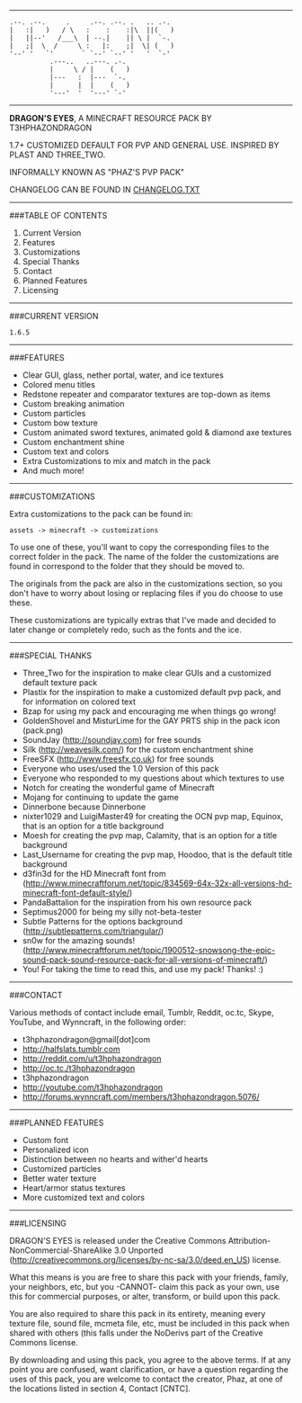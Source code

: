 ***
```                                                                                  
.--. .--.     .     .--. .--. .   .. .-. 
|   :|   )   / \   :    :    :|\  ||(   )
|   ||--'   /___\  | --.|    || \ |  `-. 
|   ;|  \  /     \ :   |:    ;|  \| (   )
'--' '   `'       ` `--' `--' '   '  `-' 
          .---..   ..---. .-.            
          |     \ / |    (   )           
          |---   :  |---  `-.            
          |      |  |    (   )           
          '---'  '  '---' `-'            
```                                         
***

**DRAGON'S EYES**, A MINECRAFT RESOURCE PACK
BY T3HPHAZONDRAGON

1.7+ CUSTOMIZED DEFAULT FOR PVP AND GENERAL USE. INSPIRED BY PLAST AND THREE_TWO.

INFORMALLY KNOWN AS "PHAZ'S PVP PACK"

CHANGELOG CAN BE FOUND IN [CHANGELOG.TXT](/CHANGELOG.txt)

***

###TABLE OF CONTENTS

1. Current Version
2. Features
3. Customizations
4. Special Thanks
5. Contact
6. Planned Features
7. Licensing

***

###CURRENT VERSION

	1.6.5

***

###FEATURES

* Clear GUI, glass, nether portal, water, and ice textures
* Colored menu titles
* Redstone repeater and comparator textures are top-down as items
* Custom breaking animation
* Custom particles
* Custom bow texture
* Custom animated sword textures, animated gold & diamond axe textures
* Custom enchantment shine
* Custom text and colors
* Extra Customizations to mix and match in the pack
* And much more!

***

###CUSTOMIZATIONS

Extra customizations to the pack can be found in:

	assets -> minecraft -> customizations

To use one of these, you'll want to copy the corresponding files to the correct folder in the pack. The name of the folder the customizations are found in correspond to the folder that they should be moved to.

The originals from the pack are also in the customizations section, so you don't have to worry about losing or replacing files if you do choose to use these.

These customizations are typically extras that I've made and decided to later change or completely redo, such as the fonts and the ice.

***

###SPECIAL THANKS

* Three_Two for the inspiration to make clear GUIs and a customized default texture pack
* Plastix for the inspiration to make a customized default pvp pack, and for information on colored text
* Bzap for using my pack and encouraging me when things go wrong!
* GoldenShovel and MisturLime for the GAY PRTS ship in the pack icon (pack.png)
* SoundJay (http://soundjay.com) for free sounds
* Silk (http://weavesilk.com/) for the custom enchantment shine
* FreeSFX (http://www.freesfx.co.uk) for free sounds
* Everyone who uses/used the 1.0 Version of this pack
* Everyone who responded to my questions about which textures to use
* Notch for creating the wonderful game of Minecraft
* Mojang for continuing to update the game
* Dinnerbone because Dinnerbone
* nixter1029 and LuigiMaster49 for creating the OCN pvp map, Equinox, that is an option for a title background
* Moesh for creating the pvp map, Calamity, that is an option for a title background
* Last_Username for creating the pvp map, Hoodoo, that is the default title background
* d3fin3d for the HD Minecraft font from (http://www.minecraftforum.net/topic/834569-64x-32x-all-versions-hd-minecraft-font-default-style/)
* PandaBattalion for the inspiration from his own resource pack
* Septimus2000 for being my silly not-beta-tester
* Subtle Patterns for the options background (http://subtlepatterns.com/triangular/)
* sn0w for the amazing sounds! (http://www.minecraftforum.net/topic/1900512-snowsong-the-epic-sound-pack-sound-resource-pack-for-all-versions-of-minecraft/)
* You! For taking the time to read this, and use my pack! Thanks! :)

***

###CONTACT

Various methods of contact include email, Tumblr, Reddit, oc.tc, Skype, YouTube, and Wynncraft, in the following order:

* t3hphazondragon@gmail[dot]com
* http://halfslats.tumblr.com
* http://reddit.com/u/t3hphazondragon
* http://oc.tc./t3hphazondragon
* t3hphazondragon
* http://youtube.com/t3hphazondragon
* http://forums.wynncraft.com/members/t3hphazondragon.5076/

***

###PLANNED FEATURES

* Custom font
* Personalized icon
* Distinction between no hearts and wither'd hearts
* Customized particles
* Better water texture
* Heart/armor status textures
* More customized text and colors

***

###LICENSING

DRAGON'S EYES is released under the Creative Commons Attribution-NonCommercial-ShareAlike 3.0 Unported (http://creativecommons.org/licenses/by-nc-sa/3.0/deed.en_US) license.

What this means is you are free to share this pack with your friends, family, your neighbors, etc, but you -CANNOT- claim this pack as your own, use this for commercial purposes, or alter, transform, or build upon this pack.

You are also required to share this pack in its entirety, meaning every texture file, sound file, mcmeta file, etc, must be included in this pack when shared with others (this falls under the NoDerivs part of the Creative Commons license.

By downloading and using this pack, you agree to the above terms. If at any point you are confused, want clarification, or have a question regarding the uses of this pack, you are welcome to contact the creator, Phaz, at one of the locations listed in section 4, Contact [CNTC].